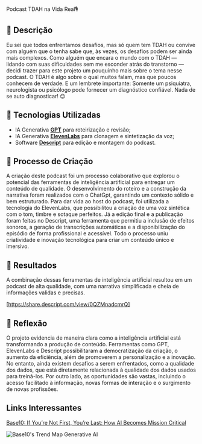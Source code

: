Podcast TDAH na Vida Real🎙️

## 📒 Descrição
Eu sei que todos enfrentamos desafios,
mas só quem tem TDAH ou convive com alguém que o tenha sabe que, às vezes, os desafios podem ser ainda mais complexos.
Como alguém que encara o mundo com o TDAH — lidando com suas dificuldades sem me esconder atrás do transtorno — decidi trazer para este projeto um pouquinho mais sobre o tema nesse podcast. O
TDAH é algo sobre o qual muitos falam, mas que poucos conhecem de verdade.
E um lembrete importante:
Somente um psiquiatra, neurologista ou psicólogo pode fornecer um diagnóstico confiável. Nada de se auto diagnosticar! 😉

## 🤖 Tecnologias Utilizadas
- IA Generativa **[GPT](https://chatgpt.com/)** para roteirização e revisão;
- IA Generativa **[ElevenLabs](https://www.elevenlabs.io)** para clonagem e sintetização da voz;
- Software **[Descript](https://www.descript.com)** para edição e montagem do podcast.

## 🧐 Processo de Criação

A criação deste podcast foi um processo colaborativo que explorou o potencial das ferramentas de inteligência artificial para entregar um conteúdo de qualidade.
O desenvolvimento do roteiro e a construção da narrativa foram realizados com o ChatGpt, garantindo um contexto sólido e bem estruturado. 
Para dar vida ao host do podcast, foi utilizada a tecnologia do ElevenLabs, que possibilitou a criação de uma voz sintética com o tom, timbre e sotaque perfeitos.
Já a edição final e a publicação foram feitas no Descript, uma ferramenta que permitiu a inclusão de efeitos sonoros, a geração de transcrições automáticas e a disponibilização do episódio de forma profissional e acessível. 
Todo o processo uniu criatividade e inovação tecnológica para criar um conteúdo único e imersivo.


## 🚀 Resultados

A combinação dessas ferramentas de inteligência artificial resultou em um podcast de alta qualidade, com uma narrativa simplificada e cheia de informações validas e precisas.

[https://share.descript.com/view/0QZMnadcmrQ]

## 💭 Reflexão
O projeto evidencia de maneira clara como a inteligência artificial está transformando a produção de conteúdo. 
Ferramentas como GPT, ElevenLabs e Descript possibilitaram a democratização da criação, 
o aumento da eficiência, além de promoverem a personalização e a inovação. No entanto, ainda existem desafios a serem enfrentados, 
como a qualidade dos dados, que está diretamente relacionada à qualidade dos dados usados para treiná-los. Por outro lado, as oportunidades são vastas, 
incluindo o acesso facilitado à informação, novas formas de interação e o surgimento de novas profissões.

## Links Interessantes

[Base10: If You’re Not First, You’re Last: How AI Becomes Mission Critical](https://base10.vc/post/generative-ai-mission-critical/)

![Base10's Trend Map Generative AI](https://github.com/digitalinnovationone/lab-natty-or-not/assets/730492/f4df26e8-f8f7-4419-8252-c69d73ea930c)
